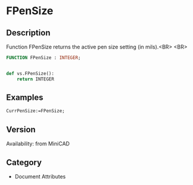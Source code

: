# FPenSize

## Description
Function FPenSize returns the active pen size setting (in mils).&lt;BR&gt;
&lt;BR&gt;


```pascal
FUNCTION FPenSize : INTEGER;
```

```python

def vs.FPenSize():
    return INTEGER
```

## Examples
```pascal
CurrPenSize:=FPenSize;


```

## Version
Availability: from MiniCAD
## Category
* Document Attributes


